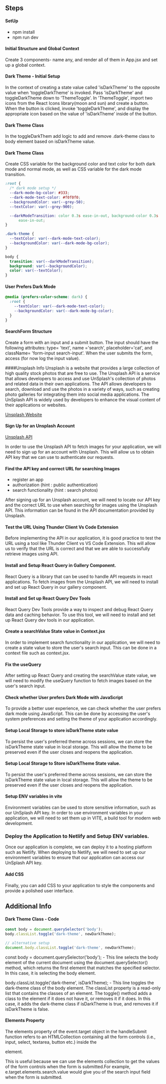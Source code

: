 ## Steps

#### SetUp

- npm install
- npm run dev

#### Initial Structure and Global Context

Create 3 components- name any, and render all of them in App.jsx and set up a global context.

#### Dark Theme - Initial Setup

In the context of creating a state value called 'isDarkTheme' to the opposite value when 'toggleDarkTheme' is invoked. Pass 'isDarkTheme' and toggleDarkTheme down to 'ThemeToggle'. In 'ThemeToggle', import two icons from the React Icons library(moon and sun) and create a button. When the button is clicked, invoke 'toggleDarkTheme', and display the appropriate icon based on the value of 'isDarkTheme' inside of the button.

#### Dark Theme Class

In the toggleDarkThem add logic to add and remove .dark-theme class to body element based on isDarkTheme value.

#### Dark Theme Class

Create CSS variable for the background color and text color for both dark mode and normal mode, as well as CSS variable for the dark mode transition.

```css
:root {
  /* dark mode setup */
  --dark-mode-bg-color: #333;
  --dark-mode-text-color: #f0f0f0;
  --backgroundColor: var(--grey-50);
  --textColor: var(--grey-900);

  --darkModeTransition: color 0.3s ease-in-out, background-color 0.3s
      ease-in-out;
}

.dark-theme {
  --textColor: var(--dark-mode-text-color);
  --backgroundColor: var(--dark-mode-bg-color);
}

body {
  transition: var(--darkModeTransition);
  background: var(--backgroundColor);
  color: var(--textColor);
}
```

#### User Prefers Dark Mode

```css
@media (prefers-color-scheme: dark) {
  :root {
    --textColor: var(--dark-mode-text-color);
    --backgroundColor: var(--dark-mode-bg-color);
  }
}
```

#### SearchForm Structure

Create a form with an input and a submit button. The input should have the following attributes: type= 'text', name ='search', placeholder='cat', and className= 'form-input search-input'. When the user submits the form, access (for now log the input value).

####Unsplash Info
Unsplash is a website that provides a large collection of high quality stock photos that are free to use. The Unsplash API is a service that allows developers to access and use UnSplash's collection of photos and related data in their own applications. The API allows developers to search, download and use the photos in a variety of ways, such as creating photo galleries for integrating them into social media applications. The UnSplash API is widely used by developers to enhance the visual content of their applications or websites.

[Unsplash Website](https://unsplash.com/)

#### Sign Up for an Unsplash Account

[Unsplash API](https://unsplash.com/developers)

In order to use the Unsplash API to fetch images for your application, we will need to sign up for an account with Unsplash. This will allow us to obtain API key that we can use to authenticate our requests.

#### Find the API key and correct URL for searching Images

- register an app
- authorization (hint : public authentication)
- search functionality (hint : search photos)

After signing up for an Unsplash account, we will need to locate our API key and the correct URL to use when searching for images using the Unsplash API. This information can be found in the API documentation provided by Unsplash.

#### Test the URL Using Thunder Client Vs Code Extension

Before implementing the API in our application, it is good practice to test the URL using a tool like Thunder Client vs VS Code Extension. This will allow us to verify that the URL is correct and that we are able to successfully retrieve images using API.

#### Install and Setup React Query in Gallery Component.

React Query is a library that can be used to handle API requests in react applications. To fetch images from the Unsplash API, we will need to install and set up React Query in our gallery component.

#### Install and Set up React Query Dev Tools

React Query Dev Tools provide a way to inspect and debug React Query data and caching behavior. To use this tool, we will need to install and set up React Query dev tools in our application.

#### Create a searchValue State value in Context.jsx

In order to implement search functionality in our application, we will need to create a state value to store the user's search input. This can be done in a context file such as context.jsx.

#### Fix the useQuery

After setting up React Query and creating the searchValue state value, we will need to modify the useQuery function to fetch images based on the user's search input.

#### Check whether User prefers Dark Mode with JavaScript

To provide a better user experience, we can check whether the user prefers dark mode using JavaScript. This can be done by accessing the user's system preferences and setting the theme of your application accordingly.

#### Setup Local Storage to store isDarkTheme state value

To persist the user's preferred theme across sessions, we can store the isDarkTheme state value in local storage. This will allow the theme to be preserved even if the user closes and reopens the application.

#### Setup Local Storage to Store isDarkTheme State value.

To persist the user's preferred theme across sessions, we can store the isDarkTheme state value in local storage. This will allow the theme to be preserved even if the user closes and reopens the application.

#### Setup ENV variables in vite

Environment variables can be used to store sensitive information, such as our UnSplash API key. In order to use environment variables in your application, we will need to set them up in VITE, a build tool for modern web development.

### Deploy the Application to Netlify and Setup ENV variables.

Once our application is complete, we can deploy it to a hosting platform such as Netlify. When deploying to Netlify, we will need to set up our environment variables to ensure that our application can access our UnSplash API key.

#### Add CSS

Finally, you can add CSS to your application to style the components and provide a polished user interface.

## Additional Info

#### Dark Theme Class - Code

```js
const body = document.querySelector('body');
body.classList.toggle('dark-theme', newDarkTheme);

// alternative setup
document.body.classList.toggle('dark-theme', newDarkTheme);
```

const body = document.querySelector('body'); - This line selects the body element of the current document using the document.querySelector() method, which returns the first element that matches the specified selector. In this case, it is selecting the body element.

body.classList.toggle('dark-theme', isDarkTheme); - This line toggles the dark-theme class of the body element. The classList property is a read-only list that contains the classes of an element. The toggle() method adds a class to the element if it does not have it, or removes it if it does. In this case, it adds the dark-theme class if isDarkTheme is true, and removes it if isDarkTheme is false.

#### Elements Property

The elements property of the event.target object in the handleSubmit function refers to an HTMLCollection containing all the form controls (i.e., input, select, textarea, button etc.) inside the <form> element.

This is useful because we can use the elements collection to get the values of the form controls when the form is submitted.For example, e.target.elements.search.value would give you of the search input field when the form is submitted.
